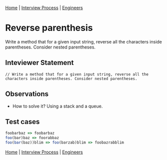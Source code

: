 [Home](../../../../README.md) |
[Interview Process](../../../README.md) |
[Engineers](../../README.md)

# Reverse parenthesis
Write a method that for a given input string, reverse all the characters inside parentheses. Consider nested parentheses.

## Inteviewer Statement
```
// Write a method that for a given input string, reverse all the characters inside parentheses. Consider nested parentheses.
```

## Observations
- How to solve it? Using a stack and a queue.

## Test cases
```javascript
foobarbaz => foobarbaz
foo(bar)baz => foorabbaz
foo(bar(baz))blim => foo(barzab)blim => foobazrabblim
```

[Home](../../../../README.md) |
[Interview Process](../../../README.md) |
[Engineers](../../README.md)
